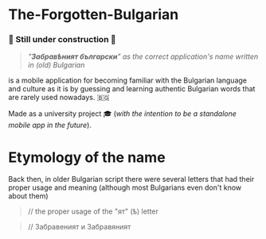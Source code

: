 # The-Forgotten-Bulgarian 

### 🚧 Still under construction 🚧

> _"**Забравѣният български**" as the correct application's name written in (old) Bulgarian_

is a mobile application for becoming familiar
with the Bulgarian language and culture as it is by guessing and learning authentic Bulgarian words that are rarely used nowadays. 🇧🇬

Made as a university project 🎓 (_with the intention to be a standalone mobile app in the future_).

# Еtymology of the name
Back then, in older Bulgarian script there were several letters that had their proper usage and meaning (although most Bulgarians even don't know about them)
> // the proper usage of the "ят" (ѣ) letter

> // Забравеният и Забравяният
